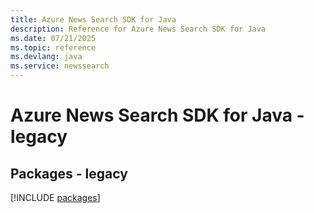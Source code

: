 ```yaml
---
title: Azure News Search SDK for Java
description: Reference for Azure News Search SDK for Java
ms.date: 07/21/2025
ms.topic: reference
ms.devlang: java
ms.service: newssearch
---
```

# Azure News Search SDK for Java - legacy
## Packages - legacy
[!INCLUDE [packages](news-search-index.md)]